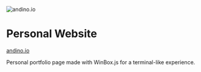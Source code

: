 ![andino.io](andino_io.png)
# Personal Website 
[andino.io](https://andino.io)

Personal portfolio page made with WinBox.js for a terminal-like experience.

